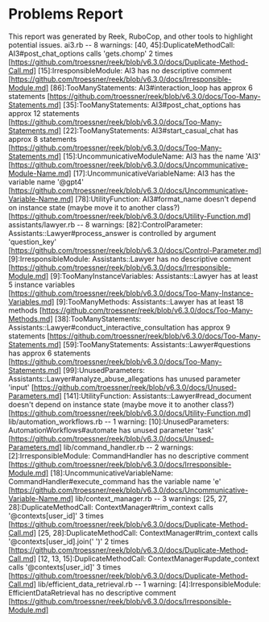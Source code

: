 # Problems Report
This report was generated by Reek, RuboCop, and other tools to highlight potential issues.
ai3.rb -- 8 warnings:
  [40, 45]:DuplicateMethodCall: AI3#post_chat_options calls 'gets.chomp' 2 times [https://github.com/troessner/reek/blob/v6.3.0/docs/Duplicate-Method-Call.md]
  [15]:IrresponsibleModule: AI3 has no descriptive comment [https://github.com/troessner/reek/blob/v6.3.0/docs/Irresponsible-Module.md]
  [86]:TooManyStatements: AI3#interaction_loop has approx 6 statements [https://github.com/troessner/reek/blob/v6.3.0/docs/Too-Many-Statements.md]
  [35]:TooManyStatements: AI3#post_chat_options has approx 12 statements [https://github.com/troessner/reek/blob/v6.3.0/docs/Too-Many-Statements.md]
  [22]:TooManyStatements: AI3#start_casual_chat has approx 8 statements [https://github.com/troessner/reek/blob/v6.3.0/docs/Too-Many-Statements.md]
  [15]:UncommunicativeModuleName: AI3 has the name 'AI3' [https://github.com/troessner/reek/blob/v6.3.0/docs/Uncommunicative-Module-Name.md]
  [17]:UncommunicativeVariableName: AI3 has the variable name '@gpt4' [https://github.com/troessner/reek/blob/v6.3.0/docs/Uncommunicative-Variable-Name.md]
  [78]:UtilityFunction: AI3#format_name doesn't depend on instance state (maybe move it to another class?) [https://github.com/troessner/reek/blob/v6.3.0/docs/Utility-Function.md]
assistants/lawyer.rb -- 8 warnings:
  [82]:ControlParameter: Assistants::Lawyer#process_answer is controlled by argument 'question_key' [https://github.com/troessner/reek/blob/v6.3.0/docs/Control-Parameter.md]
  [9]:IrresponsibleModule: Assistants::Lawyer has no descriptive comment [https://github.com/troessner/reek/blob/v6.3.0/docs/Irresponsible-Module.md]
  [9]:TooManyInstanceVariables: Assistants::Lawyer has at least 5 instance variables [https://github.com/troessner/reek/blob/v6.3.0/docs/Too-Many-Instance-Variables.md]
  [9]:TooManyMethods: Assistants::Lawyer has at least 18 methods [https://github.com/troessner/reek/blob/v6.3.0/docs/Too-Many-Methods.md]
  [38]:TooManyStatements: Assistants::Lawyer#conduct_interactive_consultation has approx 9 statements [https://github.com/troessner/reek/blob/v6.3.0/docs/Too-Many-Statements.md]
  [59]:TooManyStatements: Assistants::Lawyer#questions has approx 6 statements [https://github.com/troessner/reek/blob/v6.3.0/docs/Too-Many-Statements.md]
  [99]:UnusedParameters: Assistants::Lawyer#analyze_abuse_allegations has unused parameter 'input' [https://github.com/troessner/reek/blob/v6.3.0/docs/Unused-Parameters.md]
  [141]:UtilityFunction: Assistants::Lawyer#read_document doesn't depend on instance state (maybe move it to another class?) [https://github.com/troessner/reek/blob/v6.3.0/docs/Utility-Function.md]
lib/automation_workflows.rb -- 1 warning:
  [10]:UnusedParameters: AutomationWorkflows#automate has unused parameter 'task' [https://github.com/troessner/reek/blob/v6.3.0/docs/Unused-Parameters.md]
lib/command_handler.rb -- 2 warnings:
  [2]:IrresponsibleModule: CommandHandler has no descriptive comment [https://github.com/troessner/reek/blob/v6.3.0/docs/Irresponsible-Module.md]
  [18]:UncommunicativeVariableName: CommandHandler#execute_command has the variable name 'e' [https://github.com/troessner/reek/blob/v6.3.0/docs/Uncommunicative-Variable-Name.md]
lib/context_manager.rb -- 3 warnings:
  [25, 27, 28]:DuplicateMethodCall: ContextManager#trim_context calls '@contexts[user_id]' 3 times [https://github.com/troessner/reek/blob/v6.3.0/docs/Duplicate-Method-Call.md]
  [25, 28]:DuplicateMethodCall: ContextManager#trim_context calls '@contexts[user_id].join(' ')' 2 times [https://github.com/troessner/reek/blob/v6.3.0/docs/Duplicate-Method-Call.md]
  [12, 13, 15]:DuplicateMethodCall: ContextManager#update_context calls '@contexts[user_id]' 3 times [https://github.com/troessner/reek/blob/v6.3.0/docs/Duplicate-Method-Call.md]
lib/efficient_data_retrieval.rb -- 1 warning:
  [4]:IrresponsibleModule: EfficientDataRetrieval has no descriptive comment [https://github.com/troessner/reek/blob/v6.3.0/docs/Irresponsible-Module.md]
